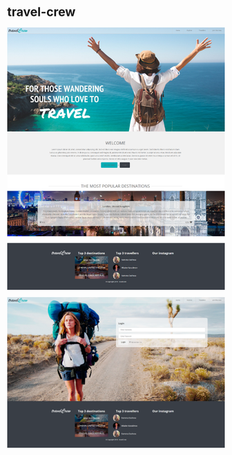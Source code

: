 # travel-crew

![alt text](https://github.com/kamena/travel-crew/blob/master/travelCrew.png)

![alt text](https://github.com/kamena/travel-crew/blob/master/travelCrew-login.png)
